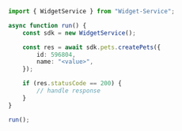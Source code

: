 <!-- Start SDK Example Usage [usage] -->
```typescript
import { WidgetService } from "Widget-Service";

async function run() {
    const sdk = new WidgetService();

    const res = await sdk.pets.createPets({
        id: 596804,
        name: "<value>",
    });

    if (res.statusCode == 200) {
        // handle response
    }
}

run();

```
<!-- End SDK Example Usage [usage] -->